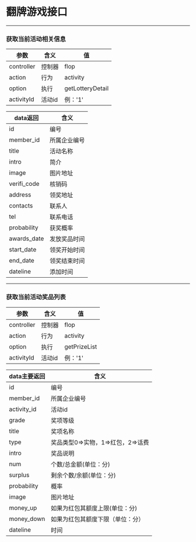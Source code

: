 # 翻牌游戏接口
---

### 获取当前活动相关信息
参数 | 含义 | 值
---|---|---
controller | 控制器 | flop
action | 行为 | activity
option | 执行 | getLotteryDetail
activityId | 活动id | 例：'1' 

data返回 | 含义
---|---
id | 编号
member_id | 所属企业编号
title | 活动名称
intro | 简介
image | 图片地址
verifi_code | 核销码
address | 领奖地址
contacts | 联系人
tel | 联系电话
probability | 获奖概率
awards_date | 发放奖品时间
start_date | 领奖开始时间
end_date | 领奖结束时间
dateline | 添加时间

---

### 获取当前活动奖品列表
参数 | 含义 | 值
--- | --- | ---
controller | 控制器 | flop
action | 行为 | activity
option | 执行 | getPrizeList
activityId | 活动id | 例：'1'

data主要返回 | 含义
--- | ---
id | 编号
member_id | 所属企业编号
activity_id | 活动id
grade | 奖项等级
title | 奖项名称
type | 奖品类型0=>实物，1=>红包，2=>话费
intro | 奖品说明
num | 个数/总金额(单位：分)
surplus | 剩余个数/余额(单位：分)
probability | 概率
image | 图片地址
money_up | 如果为红包其额度上限(单位：分)
money_down | 如果为红包其额度下限（单位：分）
dateline | 时间
